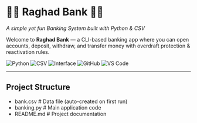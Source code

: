 # 🏦💸 Raghad Bank 💸🏦  
*A simple yet fun Banking System built with Python & CSV*  

Welcome to **Raghad Bank** — a CLI-based banking app where you can open accounts, deposit, withdraw, and transfer money with overdraft protection & reactivation rules.  

![Python](https://img.shields.io/badge/Python-3.10+-blue?logo=python)  ![CSV](https://img.shields.io/badge/Data-CSV-lightgrey?logo=files)  ![Interface](https://img.shields.io/badge/Interface-CLI-green?logo=windowsterminal)  ![GitHub](https://img.shields.io/badge/Hosted_on-GitHub-black?logo=github)  ![VS Code](https://img.shields.io/badge/Editor-VS%20Code-blue?logo=visualstudiocode)  

---
##  Project Structure
- bank.csv      # Data file (auto-created on first run)  
- banking.py    # Main application code  
- README.md     # Project documentation 
